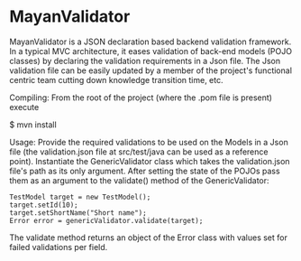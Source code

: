 MayanValidator
==============

MayanValidator is a JSON declaration based backend validation framework. In a typical MVC architecture, it eases validation of back-end models (POJO classes) by declaring the validation requirements in a Json file.
The Json validation file can be easily updated by a member of the project's functional centric team cutting down knowledge transition time, etc.

Compiling:
From the root of the project (where the .pom file is present) execute 

$ mvn install

Usage:
Provide the required validations to be used on the Models in a Json file (the validation.json file at src/test/java can be used as a reference point).
Instantiate the GenericValidator class which takes the validation.json file's path as its only argument.
After setting the state of the POJOs pass them as an argument to the validate() method of the GenericValidator:

    TestModel target = new TestModel();
    target.setId(10);
    target.setShortName("Short name");
    Error error = genericValidator.validate(target);
    
    
The validate method returns an object of the Error class with values set for failed validations per field.
